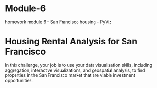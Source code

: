 # Module-6
homework module 6 - San Francisco housing - PyViz

 # Housing Rental Analysis for San Francisco
 In this challenge, your job is to use your data visualization skills, including aggregation, interactive visualizations, and geospatial analysis, to find properties in the San Francisco market that are viable investment opportunities.